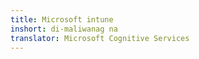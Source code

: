 ```yaml
---
title: Microsoft intune
inshort: di-maliwanag na
translator: Microsoft Cognitive Services
---
```





